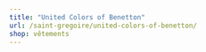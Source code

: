 ```yaml
---
title: "United Colors of Benetton"
url: /saint-gregoire/united-colors-of-benetton/
shop: vêtements
---
```

